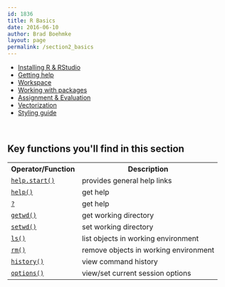 ```yaml
---
id: 1836
title: R Basics
date: 2016-06-10
author: Brad Boehmke
layout: page
permalink: /section2_basics
---
```


* [Installing R & RStudio](installation)
* [Getting help](getting_help)
* [Workspace](workspace)
* [Working with packages](packages)
* [Assignment & Evaluation](assignment)
* [Vectorization](vectorization)
* [Styling guide](style)

<br>

## Key functions you'll find in this section

<table class="w3-table-all" style="width:100%">
<tr>
	<th>Operator/Function</th>
	<th>Description</th>
</tr>
<tr>
	<td><a href="http://uc-r.github.io/getting_help/#general_help"><code>help.start()</code></a></td>
	<td>provides general help links</td>
</tr>
<tr>
	<td><a href="http://uc-r.github.io/getting_help/#general_help"><code>help()</code></a></td>
	<td>get help</td>
</tr>
<tr>
	<td><a href="http://uc-r.github.io/getting_help/#general_help"><code>?</code></a></td>
	<td>get help</td>
</tr>
<tr>
	<td><a href="http://uc-r.github.io/getting_help/#directory"><code>getwd()</code></a></td>
	<td>get working directory</td>
</tr>
<tr>
	<td><a href="http://uc-r.github.io/getting_help/#directory"><code>setwd()</code></a></td>
	<td>set working directory</td>
</tr>
<tr>
	<td><a href="http://uc-r.github.io/getting_help/#environment"><code>ls()</code></a></td>
	<td>list objects in working environment</td>
</tr>
<tr>
	<td><a href="http://uc-r.github.io/getting_help/#environment"><code>rm()</code></a></td>
	<td>remove objects in working environment</td>
</tr>
<tr>
	<td><a href="http://uc-r.github.io/getting_help/#history"><code>history()</code></a></td>
	<td>view command history</td>
</tr>
<tr>
	<td><a href="http://uc-r.github.io/getting_help/#options"><code>options()</code></a></td>
	<td>view/set current session options</td>
</tr>
</table>
